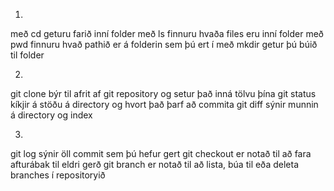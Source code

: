 1.

með cd geturu farið inní folder
með ls finnuru hvaða files eru inní folder
með pwd finnuru hvað pathið er á folderin sem þú ert í
með mkdir getur þú búið til folder

2.

git clone býr til afrit  af git repository og setur það inná tölvu þína
git status kíkjir á stöðu á directory og hvort það þarf að commita
git diff sýnir munnin á directory og index

3.

git log sýnir öll commit sem þú hefur gert
git checkout er notað til að fara afturábak til eldri gerð
git branch er notað til að lista, búa til eða deleta branches í repositoryið